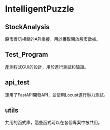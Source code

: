 # IntelligentPuzzle

## StockAnalysis
股市資訊相關的API串接，用於獲取開放股市數據。

## Test_Program
產測程式GUI的設計，用於進行測試和驗證。

## api_test
運用了FastAPI開發API，並使用Locust進行壓力測試。

## utils
共用的函式庫，這些函式可以在各個專案中被共用。
